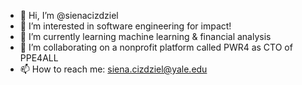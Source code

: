 - 👋 Hi, I’m @sienacizdziel
- 👀 I’m interested in software engineering for impact!
- 🌱 I’m currently learning machine learning & financial analysis
- 💞️ I’m collaborating on a nonprofit platform called PWR4 as CTO of PPE4ALL
- 📫 How to reach me: siena.cizdziel@yale.edu

<!---
sienacizdziel/sienacizdziel is a ✨ special ✨ repository because its `README.md` (this file) appears on your GitHub profile.
You can click the Preview link to take a look at your changes.
--->
